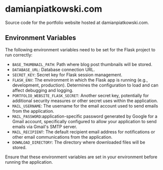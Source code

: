 # damianpiatkowski.com
Source code for the portfolio website hosted at damianpiatkowski.com.

## Environment Variables

The following environment variables need to be set for the Flask project to run correctly:

- `BASE_THUMBNAIL_PATH`: Path where blog post thumbnails will be stored.
- `DATABASE_URL`: Database connection URL.
- `SECRET_KEY`: Secret key for Flask session management.
- `FLASK_ENV`: The environment in which the Flask app is running (e.g., development, production). Determines the configuration to load and can affect debugging and logging.
- `PORTFOLIO_WEBSITE_FLASK_SECRET`: Another secret key, potentially for additional security measures or other secret uses within the application.
- `MAIL_USERNAME`: The username for the email account used to send emails from the application.
- `MAIL_PASSWORD`:application-specific password generated by Google for a Gmail account, specifically configured to allow your application to send emails via Gmail's SMTP server.
- `MAIL_RECIPIENT`: The default recipient email address for notifications or other email communications from the application.
- `DOWNLOAD_DIRECTORY`: The directory where downloaded files will be stored.

Ensure that these environment variables are set in your environment before running the application.


